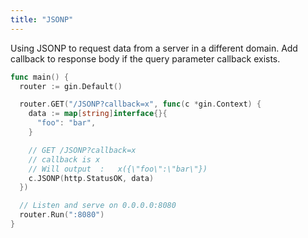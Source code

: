 ```yaml
---
title: "JSONP"
---
```


Using JSONP to request data from a server  in a different domain. Add callback to response body if the query parameter callback exists.

```go
func main() {
  router := gin.Default()

  router.GET("/JSONP?callback=x", func(c *gin.Context) {
    data := map[string]interface{}{
      "foo": "bar",
    }

    // GET /JSONP?callback=x
    // callback is x
    // Will output  :   x({\"foo\":\"bar\"})
    c.JSONP(http.StatusOK, data)
  })

  // Listen and serve on 0.0.0.0:8080
  router.Run(":8080")
}
```
